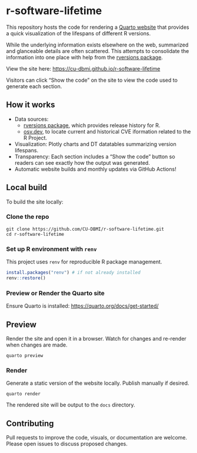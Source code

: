 
<!-- README.md is generated from README.Rmd. Please edit that file and render with `rmarkdown::render("README.Rmd", output_format = rmarkdown::md_document(variant = "gfm"))`
-->

# r-software-lifetime

<!-- badges: start -->

<!-- badges: end -->

This repository hosts the code for rendering a [Quarto
website](https://quarto.org/docs/websites/) that provides a quick
visualization of the lifespans of different R versions.

While the underlying information exists elsewhere on the web, summarized
and glanceable details are often scattered. This attempts to consolidate
the information into one place with help from the [rversions
package](https://cran.r-project.org/package=rversions).

View the site here: <https://cu-dbmi.github.io/r-software-lifetime>

Visitors can click “Show the code” on the site to view the code used to
generate each section.

## How it works

- Data sources:
  - [rversions package](https://cran.r-project.org/package=rversions),
    which provides release history for R.
  - [osv.dev](https://osv.dev), to locate current and historical CVE
    iformation related to the R Project.
- Visualization: Plotly charts and DT datatables summarizing version
  lifespans.
- Transparency: Each section includes a “Show the code” button so
  readers can see exactly how the output was generated.
- Automatic website builds and monthly updates via GitHub Actions!

## Local build

To build the site locally:

### Clone the repo

    git clone https://github.com/CU-DBMI/r-software-lifetime.git
    cd r-software-lifetime

### Set up R environment with `renv`

This project uses `renv` for reproducible R package management.

``` r
install.packages("renv") # if not already installed
renv::restore()
```

### Preview or Render the Quarto site

Ensure Quarto is installed: <https://quarto.org/docs/get-started/>

## Preview

Render the site and open it in a browser. Watch for changes and
re-render when changes are made.

    quarto preview

### Render

Generate a static version of the website locally. Publish manually if
desired.

    quarto render

The rendered site will be output to the `docs` directory.

## Contributing

Pull requests to improve the code, visuals, or documentation are
welcome. Please open issues to discuss proposed changes.
